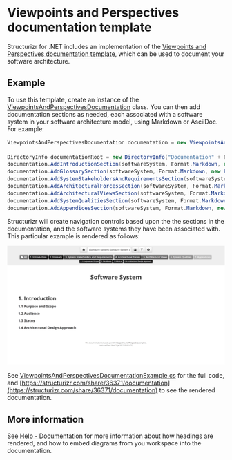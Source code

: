# Viewpoints and Perspectives documentation template

Structurizr for .NET includes an implementation of the [Viewpoints and Perspectives documentation template](http://www.viewpoints-and-perspectives.info), which can be used to document your software architecture.

## Example

To use this template, create an instance of the [ViewpointsAndPerspectivesDocumentation](https://github.com/structurizr/dotnet/blob/master/Structurizr.Core/Documentation/ViewpointsAndPerspectivesDocumentation.cs) class.
You can then add documentation sections as needed, each associated with a software system in your software architecture model, using Markdown or AsciiDoc. For example:

```c#
ViewpointsAndPerspectivesDocumentation documentation = new ViewpointsAndPerspectivesDocumentation(workspace);

DirectoryInfo documentationRoot = new DirectoryInfo("Documentation" + Path.DirectorySeparatorChar + "viewpointsandperspectives" + Path.DirectorySeparatorChar + "markdown");
documentation.AddIntroductionSection(softwareSystem, Format.Markdown, new FileInfo(Path.Combine(documentationRoot.FullName, "01-introduction.md")));
documentation.AddGlossarySection(softwareSystem, Format.Markdown, new FileInfo(Path.Combine(documentationRoot.FullName, "02-glossary.md")));
documentation.AddSystemStakeholdersAndRequirementsSection(softwareSystem, Format.Markdown, new FileInfo(Path.Combine(documentationRoot.FullName, "03-system-stakeholders-and-requirements.md")));
documentation.AddArchitecturalForcesSection(softwareSystem, Format.Markdown, new FileInfo(Path.Combine(documentationRoot.FullName, "04-architectural-forces.md")));
documentation.AddArchitecturalViewsSection(softwareSystem, Format.Markdown, new FileInfo(Path.Combine(documentationRoot.FullName, "05-architectural-views")));
documentation.AddSystemQualitiesSection(softwareSystem, Format.Markdown, new FileInfo(Path.Combine(documentationRoot.FullName, "06-system-qualities.md")));
documentation.AddAppendicesSection(softwareSystem, Format.Markdown, new FileInfo(Path.Combine(documentationRoot.FullName, "07-appendices.md")));
```

Structurizr will create navigation controls based upon the the sections in the documentation, and the software systems they have been associated with. This particular example is rendered as follows: 

![Documentation based upon the Viewpoints and Perspectives template](images/documentation-viewpoints-and-perspectives-1.png)

See [ViewpointsAndPerspectivesDocumentationExample.cs](https://github.com/structurizr/dotnet/blob/master/Structurizr.Examples/ViewpointsAndPerspectivesDocumentationExample.cs) for the full code, and [https://structurizr.com/share/36371/documentation](https://structurizr.com/share/36371/documentation) to see the rendered documentation.

## More information

See [Help - Documentation](https://structurizr.com/help/documentation) for more information about how headings are rendered, and how to embed diagrams from you workspace into the documentation.